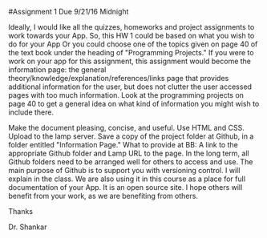 #Assignment 1
Due 9/21/16 Midnight

Ideally, I would like all the quizzes, homeworks and  project assignments to work towards your App. So, this HW 1 could be based on what you wish to do for your App Or you could choose one of the topics given on page 40 of the text book under the heading of "Programming Projects." If you were to work on your app for this assignment, this assignment would become the information page: the general theory/knowledge/explanation/references/links page that  provides additional information for the user, but does not clutter the user accessed pages with too much information. Look at the programming projects on page 40 to get a general idea on what kind of information you might wish to include there.

Make the document pleasing, concise, and useful. Use HTML and CSS. Upload to the lamp server. Save a copy of the project folder at Github, in a folder entitled "Information Page." What to provide at BB: A link to the appropriate Github folder and Lamp URL to the page. In the long term, all Github folders need to be arranged well for others to access and use. The main purpose of Github is to support you with versioning control. I will explain in the class. We are also using it in this course as a place for full documentation of your App. It is an open source site. I hope others will benefit from your work, as we are benefiting from others. 

Thanks

Dr. Shankar

